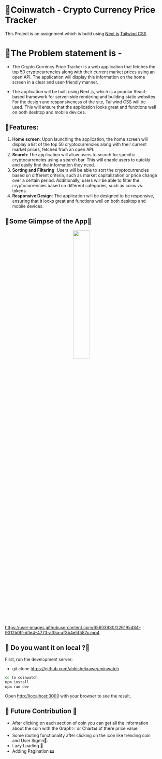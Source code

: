 # 💖Coinwatch - Crypto Currency Price Tracker

This Project is an assignment  which is build using [Next.js](https://nextjs.org/docs) [Tailwind CSS](https://tailwindcss.com/) .

# 🤡The Problem statement is -

- The Crypto Currency Price Tracker is a web application that fetches the top 50 cryptocurrencies along with their current market prices using an open API. The application will display this information on the home screen in a clear and user-friendly manner.

- The application will be built using Next.js, which is a popular React-based framework for server-side rendering and building static websites. For the design and responsiveness of the site, Tailwind CSS will be used. This will ensure that the application looks great and functions well on both desktop and mobile devices.

## 🤖Features:

1.	**Home screen**: Upon launching the application, the home screen will display a list of the top 50 cryptocurrencies along with their current market prices, fetched from an open API.
2.	**Search**: The application will allow users to search for specific cryptocurrencies using a search bar. This will enable users to quickly and easily find the information they need.
3.	**Sorting and Filtering**: Users will be able to sort the cryptocurrencies based on different criteria, such as market capitalization or price change over a certain period. Additionally, users will be able to filter the cryptocurrencies based on different categories, such as coins vs. tokens.
4.	**Responsive Design**: The application will be designed to be responsive, ensuring that it looks great and functions well on both desktop and mobile devices.

## 🎊Some Glimpse of the App🎊

<p align="center">
  <img width="33%" src="https://user-images.githubusercontent.com/65603830/226200820-6d0556be-0b70-438f-8750-01b707b87b7f.gif" />
</p>

https://user-images.githubusercontent.com/65603830/226195484-9312b0ff-d0e4-4773-a35a-af3b4e5f587c.mp4




## 🎀 Do you want it on local ?🎀 

First, run the development server:

- git clone https://github.com/abhishekrawe/coinwatch

```bash
cd to coinwatch
npm install
npm run dev
```

Open [http://localhost:3000](http://localhost:3000) with your browser to see the result.

## 💠 Future Contribution 💠 

- After clicking on each section of coin you can get all the information about the coin with the Graph💹 or Chart📊 of there price value.
- Some routing functionality after clicking on the icon like trending coin and User SignIn🔐.
- Lazy Loading 🦥
- Adding Pagination 📟







